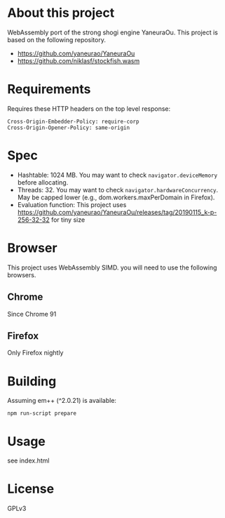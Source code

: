 # About this project
WebAssembly port of the strong shogi engine YaneuraOu.
This project is based on the following repository.

- https://github.com/yaneurao/YaneuraOu
- https://github.com/niklasf/stockfish.wasm

# Requirements

Requires these HTTP headers on the top level response:

```
Cross-Origin-Embedder-Policy: require-corp
Cross-Origin-Opener-Policy: same-origin
```

# Spec

- Hashtable: 1024 MB. You may want to check `navigator.deviceMemory` before allocating.
- Threads: 32. You may want to check `navigator.hardwareConcurrency`. May be capped lower (e.g., dom.workers.maxPerDomain in Firefox).
- Evaluation function: This project uses https://github.com/yaneurao/YaneuraOu/releases/tag/20190115_k-p-256-32-32 for tiny size

# Browser

This project uses WebAssembly SIMD. you will need to use the following browsers.

## Chrome

Since Chrome 91

## Firefox

Only Firefox nightly

# Building

Assuming em++ (^2.0.21) is available:

```
npm run-script prepare
```

# Usage

see index.html

# License

GPLv3
